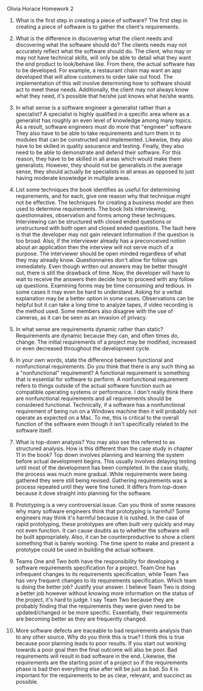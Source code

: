 Olivia Horace
Homework 2

1. What is the first step in creating a piece of software?
The first step in creating a piece of software is to gather the client's requirements. 

2. What is the difference in discovering what the client needs and discovering what the software should
do?
The clients needs may not accurately reflect what the software should do. The client, who may or may not have technical skills, will only be able to detail what they want the end product to look/behave like. From there, the actual software has to be developed. For example, a restaurant chain may want an app developed that will allow customers to order take out food. The implementation of this will involve determining how to software should act to meet these needs. Additionally, the client may not always know what they need, it's possible that he/she just knows what he/she wants. 

3. In what sense is a software engineer a generalist rather than a specialist?
A specialist is highly qualified in a specific area where as a generalist has roughly an even level of knowledge among many topics. As a result, software engineers must do more that "engineer" software They also have to be able to take requirements and turn them in to modules that can be constructed and implemented. Likewise, they also have to be skilled in quality assurance and testing. Finally, they also need to be able to demonstrate and defend their software. For this reason, they have to be skilled in all areas which would make them generalists. However, they should not be generalists in the average sense, they should actually be specialists in all areas as opposed to just having moderate knowledge in multiple areas. 

4. List some techniques the book identifies as useful for determining requirements, and for each, give one
reason why that technique might not be effective.
The techniques for creating a business model are then used to determine requirements. The book lists interviewing, questionnaires, observation and forms among these techniques. Interviewing can be structured with closed ended questions or unstructured with both open and closed ended questions. The fault here is that the developer may not gain relevant information if the question is too broad. Also, if the interviewer already has a preconceived notion about an application then the interview will not serve much of a purpose. The interviewer should be open minded regardless of what they may already know.
Questionnaires don't allow for follow ups immediately. Even though written out answers may be better thought out, there is still the drawback of time. Now, the developer will have to wait to receive the answers then decide how to proceed with any follow up questions. 
Examining forms may be time consuming and tedious. In some cases it may even be hard to understand. Asking for a verbal explanation may be a better option in some cases. 
Observations can be helpful but it can take a long time to analyze tapes, if video recording is the method used. Some members also disagree with the use of cameras, as it can be seen as an invasion of privacy. 

5. In what sense are requirements dynamic rather than static?
Requirements are dynamic because they can, and often times do, change. The initial requirements of a project may be modified, increased or even decreased throughout the development cycle. 

6. In your own words, state the difference between functional and nonfunctional requirements. Do you think that there is any such thing as a "nonfunctional" requirement?
A functional requirement is something that is essential for software to perform. A nonfunctional requirement refers to things outside of the actual software function such as compatible operating systems or performance. I don't really think there are nonfunctional requirements and all requirements should be considered functional. Technically, if a software has a nonfunctional requirement of being run on a Windows machine then it will probably not operate as expected on a Mac. To me, this is critical to the overall function of the software even though it isn't specifically related to the software itself. 

7. What is top-down analysis? You may also see this referred to as structured analysis. How is this
different than the case study in chapter 11 in the book?
Top down involves planning and learning the system before actual development begins. This usually involves delaying testing until most of the development has been completed. In the case study, the process was much more gradual. While requirements were being gathered they were still being revised. Gathering requirements was a process repeated until they were fine tuned. It differs from top-down because it dove straight into planning for the software.

8. Prototyping is a very controversial issue. Can you think of some reasons why many software engineers
think that prototyping is harmful?
Some engineers may think it's harmful because it is rushed. In the case of rapid prototyping, these prototypes are often built very quickly and may not even function. It can cause doubts as to whether the software will be built appropriately. Also, it can be counterproductive to show a client something that is barely working. The time spent to make and present a prototype could be used in building the actual software. 

9. Teams One and Two both have the responsibility for developing a software requirements specification
for a project. Team One has infrequent changes to its requirements specification, while Team Two has
very frequent changes to its requirements specification. Which team is doing the better job? Justify
your answer.
I believe Team Two is doing a better job however without knowing more information on the status of the project, it's hard to judge. I say Team Two because they are probably finding that the requirements they were given need to be updated/changed or be more specific. Essentially, their requirements are becoming better as they are frequently changed. 

10. More software defects are traceable to bad requirements analysis than to any other source. Why do
you think this is true?
I think this is true because poor planning leads to poor results. If you start out working towards a poor goal then the final outcome will also be poor. Bad requirements will result in bad software in the end. Likewise, the requirements are the starting point of a project so if the requirements phase is bad then everything else after will be just as bad. So it is important for the requirements to be as clear, relevant, and succinct as possible. 
